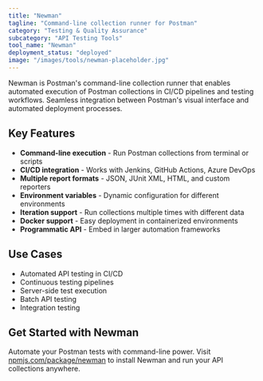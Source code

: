 ```yaml
---
title: "Newman"
tagline: "Command-line collection runner for Postman"
category: "Testing & Quality Assurance"
subcategory: "API Testing Tools"
tool_name: "Newman"
deployment_status: "deployed"
image: "/images/tools/newman-placeholder.jpg"
---
```

Newman is Postman's command-line collection runner that enables automated execution of Postman collections in CI/CD pipelines and testing workflows. Seamless integration between Postman's visual interface and automated deployment processes.

## Key Features

- **Command-line execution** - Run Postman collections from terminal or scripts
- **CI/CD integration** - Works with Jenkins, GitHub Actions, Azure DevOps
- **Multiple report formats** - JSON, JUnit XML, HTML, and custom reporters
- **Environment variables** - Dynamic configuration for different environments
- **Iteration support** - Run collections multiple times with different data
- **Docker support** - Easy deployment in containerized environments
- **Programmatic API** - Embed in larger automation frameworks

## Use Cases

- Automated API testing in CI/CD
- Continuous testing pipelines
- Server-side test execution
- Batch API testing
- Integration testing

## Get Started with Newman

Automate your Postman tests with command-line power. Visit [npmjs.com/package/newman](https://www.npmjs.com/package/newman) to install Newman and run your API collections anywhere.
